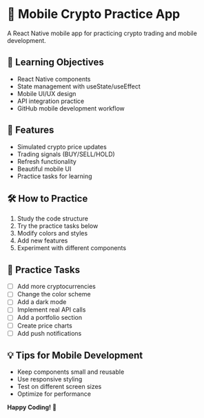 # 📱 Mobile Crypto Practice App

A React Native mobile app for practicing crypto trading and mobile development.

## 🎯 Learning Objectives
- React Native components
- State management with useState/useEffect
- Mobile UI/UX design
- API integration practice
- GitHub mobile development workflow

## 🚀 Features
- Simulated crypto price updates
- Trading signals (BUY/SELL/HOLD)
- Refresh functionality
- Beautiful mobile UI
- Practice tasks for learning

## 🛠️ How to Practice
1. Study the code structure
2. Try the practice tasks below
3. Modify colors and styles
4. Add new features
5. Experiment with different components

## 📝 Practice Tasks
- [ ] Add more cryptocurrencies
- [ ] Change the color scheme
- [ ] Add a dark mode
- [ ] Implement real API calls
- [ ] Add a portfolio section
- [ ] Create price charts
- [ ] Add push notifications

## 💡 Tips for Mobile Development
- Keep components small and reusable
- Use responsive styling
- Test on different screen sizes
- Optimize for performance

**Happy Coding! 🎉**
